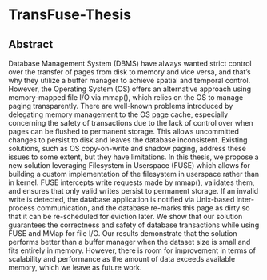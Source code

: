 # TransFuse-Thesis


## Abstract

Database Management System (DBMS) have always wanted strict control over the
transfer of pages from disk to memory and vice versa, and that’s why they utilize a
buffer manager to achieve spatial and temporal control. However, the Operating System
(OS) offers an alternative approach using memory-mapped file I/O via mmap(), which
relies on the OS to manage paging transparently. There are well-known problems
introduced by delegating memory management to the OS page cache, especially
concerning the safety of transactions due to the lack of control over when pages can
be flushed to permanent storage. This allows uncommitted changes to persist to disk
and leaves the database inconsistent. Existing solutions, such as OS copy-on-write and
shadow paging, address these issues to some extent, but they have limitations. In this
thesis, we propose a new solution leveraging Filesystem in Userspace (FUSE) which
allows for building a custom implementation of the filesystem in userspace rather than
in kernel. FUSE intercepts write requests made by mmap(), validates them, and ensures
that only valid writes persist to permanent storage. If an invalid write is detected,
the database application is notified via Unix-based inter-process communication, and
the database re-marks this page as dirty so that it can be re-scheduled for eviction
later. We show that our solution guarantees the correctness and safety of database
transactions while using FUSE and MMap for file I/O. Our results demonstrate that
the solution performs better than a buffer manager when the dataset size is small and
fits entirely in memory. However, there is room for improvement in terms of scalability
and performance as the amount of data exceeds available memory, which we leave as
future work.
